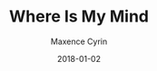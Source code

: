 ---
title: "Where Is My Mind"
subtitle: "Maxence Cyrin"
customForwardUrl: "https://www.youtube.com/watch?v=Ts7FQaVULRs"
displayImg: "https://img.youtube.com/vi/Ts7FQaVULRs/0.jpg"
date: "2018-01-02"
newTab: true 
---
